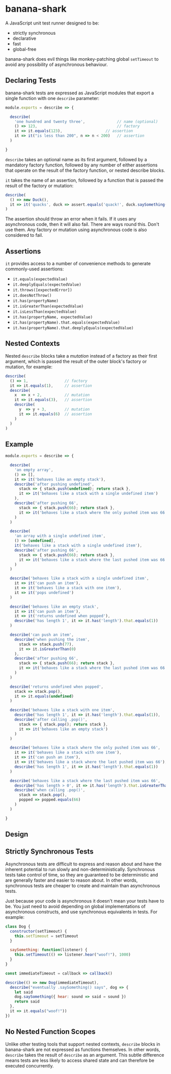 # banana-shark

A JavaScript unit test runner designed to be:

* strictly synchronous
* declarative
* fast
* global-free

banana-shark does evil things like monkey-patching global `setTimeout` to avoid
any possibility of asynchronous behaviour.

## Declaring Tests

banana-shark tests are expressed as JavaScript modules that export a single
function with one `describe` parameter:

```js
module.exports = describe => {

  describe(
    'one hundred and twenty three',              // name (optional)
    () => 123,                                   // factory
    it => it.equals(123),                   // assertion
    it => it("is less than 200", n => n < 200)   // assertion
  )

}
```

`describe` takes an optional name as its first argument, followed by a mandatory
factory function, followed by any number of either assertions that operate on
the result of the factory function, or nested describe blocks.

`it` takes the name of an assertion, followed by a function that is passed
the result of the factory or mutation:

```js
describe(
  () => new Duck(),
  it => it('quacks', duck => assert.equals('quack!', duck.saySomething()))
)
```

The assertion should throw an error when it fails. If it uses any asynchronous
code, then it will also fail. There are ways round this. Don't use them.
Any factory or mutation using asynchronous code is also considered to fail.

## Assertions

`it` provides access to a number of convenience methods to generate
commonly-used assertions:

* `it.equals(expectedValue)`
* `it.deeplyEquals(expectedValue)`
* `it.throws([expectedError])`
* `it.doesNotThrow()`
* `it.has(propertyName)`
* `it.isGreaterThan(expectedValue)`
* `it.isLessThan(expectedValue)`
* `it.has(propertyName, expectedValue)`
* `it.has(propertyName).that.equals(expectedValue)`
* `it.has(propertyName).that.deeplyEquals(expectedValue)`

## Nested Contexts

Nested `describe` blocks take a _mutation_ instead of a factory as their first
argument, which is passed the result of the outer block's factory or mutation,
for example:

```js
describe(
  () => 1,                // factory
  it => it.equals(1),     // assertion
  describe(
    x  => x + 2,          // mutation
    it => it.equals(3),   // assertion
    describe(
      y  => y + 3,        // mutation
      it => it.equals(6)  // assertion
    )
  )
)
```

## Example

```js
module.exports = describe => {

  describe(
    'an empty array',
    () => [],
    it => it('behaves like an empty stack'),
    describe('after pushing undefined',
      stack => { stack.push(undefined); return stack },
      it => it('behaves like a stack with a single undefined item')
    ),
    describe('after pushing 66',
      stack => { stack.push(66); return stack },
      it => it('behaves like a stack where the only pushed item was 66')
    )
  )

  describe(
    'an array with a single undefined item',
    () => [undefined],
    it('behaves like a stack with a single undefined item'),
    describe('after pushing 66',
      stack => { stack.push(66); return stack },
      it => it('behaves like a stack where the last pushed item was 66')
    )
  )

  describe('behaves like a stack with a single undefined item',
    it => it('can push an item'),
    it => it('behaves like a stack with one item'),
    it => it('pops undefined')
  )

  describe('behaves like an empty stack',
    it => it('can push an item'),
    it => it('returns undefined when popped'),
    describe('has length 1', it => it.has('length').that.equals(1))
  )

  describe('can push an item',
    describe('when pushing the item',
      stack => stack.push(77),
      it => it.isGreaterThan(0)
    ),
    describe('after pushing 66',
      stack => { stack.push(66); return stack },
      it => it('behaves like a stack where the last pushed item was 66')
    )
  )

  describe('returns undefined when popped',
    stack => stack.pop(),
    it => it.equals(undefined)
  )

  describe('behaves like a stack with one item',
    describe('has length 1', it => it.has('length').that.equals(1)),
    describe('after calling .pop()',
      stack => { stack.pop(); return stack },
      it => it('behaves like an empty stack')
    )
  )

  describe('behaves like a stack where the only pushed item was 66',
    it => it('behaves like a stack with one item'),
    it => it('can push an item'),
    it => it('behaves like a stack where the last pushed item was 66'),
    describe('has length 1', it => it.has('length').that.equals(1))
  )

  describe('behaves like a stack where the last pushed item was 66',
    describe('has length > 0', it => it.has('length').that.isGreaterThan(0)),
    describe('when calling .pop()',
      stack => stack.pop(),
      popped => popped.equals(66)
    )
  )

}
```

## Design

## Strictly Synchronous Tests

Asynchronous tests are difficult to express and reason about and have the
inherent potential to run slowly and non-deterministically. Synchronous tests
take control of time, so they are guaranteed to be deterministic and are
generally faster and easier to reason about. In other words, synchronous tests
are cheaper to create and maintain than asynchronous tests.

Just because your code is asynchronous it doesn't mean your tests have to be.
You just need to avoid depending on global implementations of asynchronous
constructs, and use synchronous equivalents in tests. For example:

```js
class Dog {
  constructor(setTimeout) {
    this.setTimeout = setTimeout
  }

  saySomething: function(listener) {
    this.setTimeout(() => listener.hear("woof!"), 1000)
  }
}

const immediateTimeout = callback => callback()

describe(() => new Dog(immediateTimeout),  
  describe("eventually .saySomething() says", dog => {
    let said
    dog.saySomething({ hear: sound => said = sound })
    return said
  },
  it => it.equals("woof!"))
})
```

## No Nested Function Scopes

Unlike other testing tools that support nested contexts, `describe` blocks in
banana-shark are not expressed as functions themselves. In other words,
`describe` takes the result of `describe` as an argument. This subtle
difference means tests are less likely to access shared state and can therefore
be executed concurrently.

